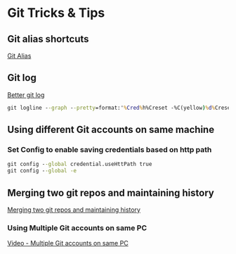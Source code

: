 # Git Tricks & Tips

## Git alias shortcuts
[Git Alias](https://jonsuh.com/blog/git-command-line-shortcuts/)


## Git log 
[Better git log](https://coderwall.com/p/euwpig/a-better-git-log)

```cmd
git logline --graph --pretty=format:'%Cred%h%Creset -%C(yellow)%d%Creset %s %Cgreen(%cr) %C(bold blue)<%an>%Creset' --abbrev-commit
```

## Using different Git accounts on same machine

### Set Config to enable saving credentials based on http path
```cmd 
git config --global credential.useHttPath true
git config --global -e
```

## Merging two git repos and maintaining history
[Merging two git repos and maintaining history](https://saintgimp.org/2013/01/22/merging-two-git-repositories-into-one-repository-without-losing-file-history/)


### Using Multiple Git accounts on same PC
[Video - Multiple Git accounts on same PC](https://www.youtube.com/watch?v=2MGGJtTH0bQ)
